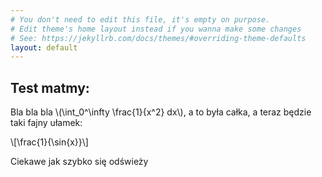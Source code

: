 ```yaml
---
# You don't need to edit this file, it's empty on purpose.
# Edit theme's home layout instead if you wanna make some changes
# See: https://jekyllrb.com/docs/themes/#overriding-theme-defaults
layout: default
---
```

Test matmy:
---
Bla bla bla \\(\int_0^\infty \frac{1}{x^2} dx\\), a to była całka, a teraz będzie taki fajny ułamek:

\\[\frac{1}{\sin{x}}\\]

Ciekawe jak szybko się odświeży
